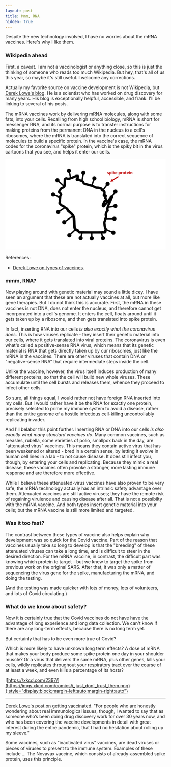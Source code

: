 ```yaml
---
layout: post
title: Mmm, RNA
hidden: true
---
```


Despite the new technology involved, I have no worries about the mRNA vaccines. Here's why I like them.

### Wikipedia ahead
First, a caveat. I am not a vaccinologist or anything close, so this is just the thinking of someone who reads too much Wikipedia. But hey, that's all of us this year, so maybe it's still useful. I welcome any corrections.

Actually my favorite source on vaccine development is not Wikipedia, but [Derek Lowe's blog](). He is a scientist who has worked on drug discovery for many years. His blog is exceptionally helpful, accessible, and frank. I'll be linking to several of his posts.

The mRNA vaccines work by delivering mRNA molecules, along with some fats, into your cells. Recalling from high school biology, mRNA is short for messenger RNA, and its normal purpose is to transfer instructions for making proteins from the permanent DNA in the nucleus to a cell's ribosomes, where the mRNA is translated into the correct sequence of molecules to build a specific protein. In the vaccine's case, the mRNA codes for the coronavirus "spike" protein, which is the spiky bit in the virus cartoons that you see, and helps it enter our cells.

![Covid WI spike protein.](../assets/spike-protein.png)

References:
- [Derek Lowe on types of vaccines](https://blogs.sciencemag.org/pipeline/archives/2020/04/15/coronavirus-vaccine-prospects). 

### mmm, RNA?

Now playing around with genetic material may sound a little dicey. I have seen an argument that these are not actually vaccines at all, but more like gene therapies. But I do not think this is accurate. First, the mRNA in these vaccines is not DNA, does not enter the nucleus, and therefore cannot get incorporated into a cell's genome. It enters the cell, floats around until it gets taken up by a ribosome, and then gets translated into spike protein.

In fact, inserting RNA into our cells *is also exactly what the coronavirus does*. This is how viruses replicate - they insert their genetic material into our cells, where it gets translated into viral proteins. The coronavirus is even what's called a positive-sense RNA virus, which means that its genetic material is RNA that gets directly taken up by our ribosomes, just like the mRNA in the vaccines. There are other viruses that contain DNA or "negative-sense RNA" that require intermediate steps inside the cell.

Unlike the vaccine, however, the virus itself induces production of many different proteins, so that the cell will build new whole viruses. These accumulate until the cell bursts and releases them, whence they proceed to infect other cells. 

So sure, all things equal, I would rather not have foreign RNA inserted into my cells. But I would rather have it be the RNA for exactly one protein, precisely selected to prime my immune system to avoid a disease, rather than the entire genome of a hostile infectious cell-killing uncontrollably replicating invader.

And I'll belabor this point further. Inserting RNA or DNA into our cells *is also exactly what many standard vaccines do*. Many common vaccines, such as measles, rubella, some varieties of polio, smallpox back in the day, are "attenuated virus" vaccines. This means they contain active virus that has been weakened or altered - bred in a certain sense, by letting it evolve in human cell lines in a lab - to not cause disease. It does still infect you, though, by entering your cells and replicating. Because they mimic a real disease, these vaccines often provoke a stronger, more lasting immune response and are therefore more effective.

While I believe these attenuated-virus vaccines have also proven to be very safe, the mRNA technology actually has an intrinsic safety advantage over them. Attenuated vaccines are still active viruses; they have the remote risk of regaining virulence and causing disease after all. That is not a possibilty with the mRNA vaccine. And both types insert genetic material into your cells; but the mRNA vaccine is still more limited and targeted.

### Was it too fast?

The contrast between these types of vaccine also helps explain why development was so quick for the Covid vaccine. Part of the reason that vaccines usually take so long to develop is that the "breeding" of these attenuated viruses can take a long time, and is difficult to steer in the desired direction. For the mRNA vaccine, in contrast, the difficult part was knowing which protein to target - but we knew to target the spike from previous work on the original SARS. After that, it was only a matter of sequencing the virus gene for the spike, manufacturing the mRNA, and doing the testing. 

(And the testing was made quicker with lots of money, lots of volunteers, and lots of Covid circulating.)

### What do we know about safety?



Now it is certainly true that the Covid vaccines do not have have the advantage of long experience and long data collection. We can't know if there are any long-term effects, because there is no long term yet. 

But certainly that has to be even more true of Covid?

Which is more likely to have unknown long term effects? A dose of mRNA that makes your body produce some spike protein one day in your shoulder muscle? Or a virus that delivers the same mRNA, plus other genes, kills your cells, wildly replicates throughout your respiratory tract over the course of at least a week, and even kills a percentage of its hosts?

![https://xkcd.com/2397/](https://imgs.xkcd.com/comics/i_just_dont_trust_them.png){:style="display:block;margin-left:auto;margin-right:auto"}





---



[Derek Lowe's post on getting vaccinated](https://blogs.sciencemag.org/pipeline/archives/2021/04/07/getting-vaccinated). "For people who are honestly wondering about real immunological issues, though, I wanted to say that as someone who’s been doing drug discovery work for over 30 years now, and who has been covering the vaccine developments in detail with great interest during the entire pandemic, that I had no hesitation about rolling up my sleeve."



Some vaccines, such as "inactivated virus" vaccines, are dead viruses or pieces of viruses to present to the immune system. Examples of these include ...  The Novavax vaccine, which consists of already-assembled spike protein, uses this principle.
